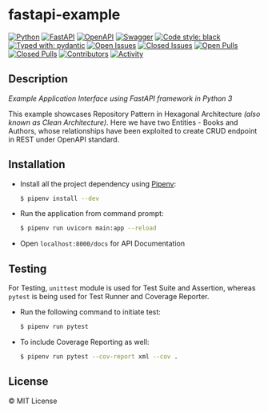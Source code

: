 # fastapi-example

[![Python](https://img.shields.io/badge/python-3670A0?style=for-the-badge&logo=python&logoColor=ffdd54)](https://docs.python.org/3/)
[![FastAPI](https://img.shields.io/badge/FastAPI-005571?style=for-the-badge&logo=fastapi)](https://fastapi.tiangolo.com/)
[![OpenAPI](https://img.shields.io/badge/openapi-6BA539?style=for-the-badge&logo=openapi-initiative&logoColor=fff)](https://www.openapis.org/)
[![Swagger](https://img.shields.io/badge/-Swagger-%23Clojure?style=for-the-badge&logo=swagger&logoColor=white)](https://swagger.io/)
[![Code style: black](https://img.shields.io/badge/code%20style-black-000000.svg?style=for-the-badge)](https://black.readthedocs.io/en/stable/)
[![Typed with: pydantic](https://img.shields.io/badge/typed%20with-pydantic-BA600F.svg?style=for-the-badge)](https://black.readthedocs.io/en/stable/)
[![Open Issues](https://img.shields.io/github/issues-raw/Progyan1997/fastapi-example?style=for-the-badge)](https://github.com/Progyan1997/fastapi-example/issues)
[![Closed Issues](https://img.shields.io/github/issues-closed-raw/Progyan1997/fastapi-example?style=for-the-badge)](https://github.com/Progyan1997/fastapi-example/issues?q=is%3Aissue+is%3Aclosed)
[![Open Pulls](https://img.shields.io/github/issues-pr-raw/Progyan1997/fastapi-example?style=for-the-badge)](https://github.com/Progyan1997/fastapi-example/pulls)
[![Closed Pulls](https://img.shields.io/github/issues-pr-closed-raw/Progyan1997/fastapi-example?style=for-the-badge)](https://github.com/Progyan1997/fastapi-example/pulls?q=is%3Apr+is%3Aclosed)
[![Contributors](https://img.shields.io/github/contributors/Progyan1997/fastapi-example?style=for-the-badge)](https://github.com/Progyan1997/fastapi-example/graphs/contributors)
[![Activity](https://img.shields.io/github/last-commit/Progyan1997/fastapi-example?style=for-the-badge&label=most%20recent%20activity)](https://github.com/Progyan1997/fastapi-example/pulse)

## Description

_Example Application Interface using FastAPI framework in Python 3_

This example showcases Repository Pattern in Hexagonal Architecture _(also known as Clean Architecture)_. Here we have two Entities - Books and Authors, whose relationships have been exploited to create CRUD endpoint in REST under OpenAPI standard.

## Installation

- Install all the project dependency using [Pipenv](https://pipenv.pypa.io):

  ```sh
  $ pipenv install --dev
  ```

- Run the application from command prompt:
  ```sh
  $ pipenv run uvicorn main:app --reload
  ```
- Open `localhost:8000/docs` for API Documentation

## Testing

For Testing, `unittest` module is used for Test Suite and Assertion, whereas `pytest` is being used for Test Runner and Coverage Reporter.

- Run the following command to initiate test:
  ```sh
  $ pipenv run pytest
  ```
- To include Coverage Reporting as well:
  ```sh
  $ pipenv run pytest --cov-report xml --cov .
  ```

## License

&copy; MIT License
